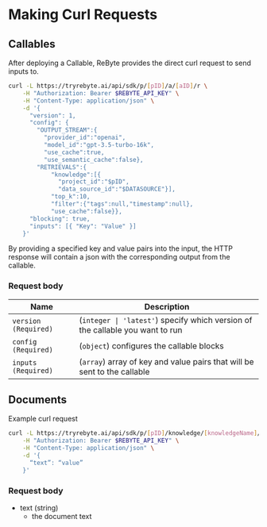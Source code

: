 # Making Curl Requests

## Callables

After deploying a Callable, ReByte provides the direct curl request to send inputs to.

```sh
curl -L https://tryrebyte.ai/api/sdk/p/[pID]/a/[aID]/r \
    -H "Authorization: Bearer $REBYTE_API_KEY" \
    -H "Content-Type: application/json" \
    -d '{
      "version": 1,
      "config": {
        "OUTPUT_STREAM":{
          "provider_id":"openai",
          "model_id":"gpt-3.5-turbo-16k",
          "use_cache":true,
          "use_semantic_cache":false},
        "RETRIEVALS":{
            "knowledge":[{
              "project_id":"$pID",
              "data_source_id":"$DATASOURCE"}],
            "top_k":10,
            "filter":{"tags":null,"timestamp":null},
            "use_cache":false}},
      "blocking": true,
      "inputs": [{ "Key": "Value" }]
    }'
```

By providing a specified key and value pairs into the input, the HTTP response will contain a json with the corresponding output from the callable.

### Request body



| Name                 | Description                                                                   |
| -------------------- | ----------------------------------------------------------------------------- |
| `version (Required)` | (`integer \| 'latest'`) specify which version of the callable you want to run |
| `config (Required)`  | (`object`) configures the callable blocks                                     |
| `inputs (Required)`  | (`array`) array of key and value pairs that will be sent to the callable      |



## Documents

Example curl request

```bash
curl -L https://tryrebyte.ai/api/sdk/p/[pID]/knowledge/[knowledgeName]/d/[docID] \
    -H "Authorization: Bearer $REBYTE_API_KEY" \
    -H "Content-Type: application/json" \
    -d '{
      “text”: “value”
    }'
```

### Request body

* text (string)
  * the document text
